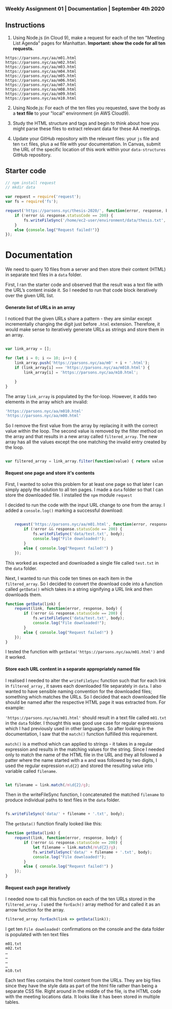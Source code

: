 ### Weekly Assignment 01 | Documentation | September 4th 2020

## Instructions


1. Using Node.js (in Cloud 9), make a request for each of the ten "Meeting List Agenda" pages for Manhattan. **Important: show the code for all ten requests.**    
```
https://parsons.nyc/aa/m01.html  
https://parsons.nyc/aa/m02.html  
https://parsons.nyc/aa/m03.html  
https://parsons.nyc/aa/m04.html  
https://parsons.nyc/aa/m05.html  
https://parsons.nyc/aa/m06.html  
https://parsons.nyc/aa/m07.html  
https://parsons.nyc/aa/m08.html  
https://parsons.nyc/aa/m09.html  
https://parsons.nyc/aa/m10.html   
```

2. Using Node.js: For each of the ten files you requested, save the body as a **text file** to your "local" environment (in AWS Cloud9).

3. Study the HTML structure and tags and begin to think about how you might parse these files to extract relevant data for these AA meetings.

4. Update your GitHub repository with the relevant files: your `js` file and ten `txt` files, plus a `md` file with your documentation. In Canvas, submit the URL of the specific location of this work within your `data-structures` GitHub repository. 

## Starter code

```javascript
// npm install request
// mkdir data

var request = require('request');
var fs = require('fs');

request('https://parsons.nyc/thesis-2020/', function(error, response, body){
    if (!error && response.statusCode == 200) {
        fs.writeFileSync('/home/ec2-user/environment/data/thesis.txt', body);
    }
    else {console.log("Request failed!")}
});
```



# Documentation

We need to query 10 files from a server and then store their content (HTML) in separate text files in a `data` folder.

First, I ran the starter code and observed that the result was a text file with the URL’s content inside it. So I needed to run that code block iteratively over the given URL list.

#### Generate list of URLs in an array
I noticed that the given URLs share a pattern - they are similar except incrementally changing the digit just before `.html` extension. Therefore, it would make sense to iteratively generate URLs as strings and store them in an array.

```javascript

var link_array = [];

for (let i = 0; i <= 10; i++) {
    link_array.push('https://parsons.nyc/aa/m0' + i + '.html');
    if (link_array[i] === 'https://parsons.nyc/aa/m010.html') {
        link_array[i] = 'https://parsons.nyc/aa/m10.html';

    }
}


```
 
The array `link_array` is populated by the for-loop. However, it adds two elements in the array which are invalid: 

```javascript
'https://parsons.nyc/aa/m010.html'
'https://parsons.nyc/aa/m00.html'

```

So I remove the first value from the array by replacing it with the correct value within the loop. The second value is removed by the filter method on the array and that results in a new array called `filtered_array`. The new array has all the values except the one matching the invalid entry created by the loop. 

```javascript

var filtered_array = link_array.filter(function(value) { return value != 'https://parsons.nyc/aa/m00.html' });

```


#### Request one page and store it's contents

First, I wanted to solve this problem for at least one page so that later I can simply apply the solution to all ten pages. I made a `data` folder so that I can store the downloaded file. I installed the `npm` module `request`

I decided to run the code with the input URL change to one from the array. I added a `console.log()`  marking a successful download:

```javascript 

    request('https://parsons.nyc/aa/m01.html', function(error, response, body) {
        if (!error && response.statusCode == 200) {
            fs.writeFileSync('data/test.txt', body);
            console.log("File downloaded!");
        }
        else { console.log("Request failed!") }
    });

```


This worked as expected and downloaded a single file called `test.txt` in the `data` folder.

Next, I wanted to run this code ten times on each item in the `filtered_array`. So I decided to convert the download code into a function called `getData()` which takes in a string signifying a URL link and then downloads them.

```javascript
function getData(link) {
    request(link, function(error, response, body) {
        if (!error && response.statusCode == 200) {
            fs.writeFileSync('data/test.txt', body);
            console.log("File downloaded!");
        }
        else { console.log("Request failed!") }
    });
}
```

I tested the function with `getData('https://parsons.nyc/aa/m01.html')` and it worked.

#### Store each URL content in a separate appropriately named file

I realised I needed to alter the `writeFileSync` function such that for each link in `filtered_array` , it saves each downloaded file separately in `data`. 
I also wanted to have sensible naming convention for the downloaded files; something which matches the URLs. So I decided that each downloaded file should be named after the respective HTML page it was extracted from. For example:

`'https://parsons.nyc/aa/m01.html'` should result in a text file called `m01.txt` in the `data` folder.
I thought this was good use case for regular expressions which I had previously used in other languages. So after looking in the documentation, I saw that the `match()` function fulfilled this requirement. 

`match()` is a method which can applied to strings - it takes in a regular expression and results in the matching values for the string.  Since I needed only to match the name of the HTML file in the URL and they all followed a patter where the name started with a `m` and was followed by two digits, I used the regular expression `m\d{2}`  and stored the resulting value into variable called `filename`.

```javascript

let filename = link.match(/m\d{2}/g);

```


Then in the writeFileSync function, I concatenated the matched `filename` to produce individual paths to text files in the `data` folder.

```javascript

fs.writeFileSync('data/' + filename + '.txt', body);

```

The `getData()` function finally looked like this:

```javascript
function getData(link) {
    request(link, function(error, response, body) {
        if (!error && response.statusCode == 200) {
            let filename = link.match(/m\d{2}/g);
            fs.writeFileSync('data/' + filename + '.txt', body);
            console.log("File downloaded!");
        }
        else { console.log("Request failed!") }
    });
}

```


#### Request each page iteratively

I needed now to call this function on each of the ten URLs stored in the `filtered_array` .
I used the `forEach()` array method for and called it as an arrow function for the array.

```javascript
filtered_array.forEach(link => getData(link));

```

I get ten `File downloaded!` confirmations on the console and the data folder is populated with ten text files

```
m01.txt
m02.txt
…
…
…
…
m10.txt
```
 
Each text files contains the html content from the URLs. They are big files since they have the style data as part of the html file rather than being a separate CSS file. Right around in the middle of the file, is the HTML code with the meeting locations data. It looks like it has been stored in multiple tables.



